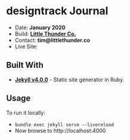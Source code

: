# designtrack Journal

* Date: __January 2020__
* Build: __[Little Thunder Co.](https://littlethunder.co)__
* Contact: __tim@littlethunder.co__
* Live Site:

Built With
----------

* __[Jekyll v4.0.0](http://jekyllrb.com/)__ -  Static site generator in Ruby.

Usage
-----

To run it locally:

* `bundle exec jekyll serve --livereload`
* Now browse to http://localhost:4000